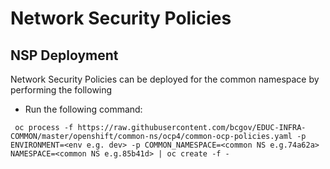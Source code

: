# Network Security Policies 

## NSP Deployment
Network Security Policies can be deployed for the common namespace by performing the following
* Run the following command:

```
 oc process -f https://raw.githubusercontent.com/bcgov/EDUC-INFRA-COMMON/master/openshift/common-ns/ocp4/common-ocp-policies.yaml -p ENVIRONMENT=<env e.g. dev> -p COMMON_NAMESPACE=<common NS e.g.74a62a> NAMESPACE=<common NS e.g.85b41d> | oc create -f -
```

